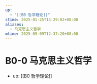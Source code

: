 ```yaml
---
up:
  - "[[B0 哲学理论]]"
ctime: 2025-01-25T14:29:02+08:00
aliases:
  - 马克思主义哲学
mtime: 2025-09-09T12:37:20+08:00
---
```


# B0-0 马克思主义哲学

- up: [[B0 哲学理论]]
